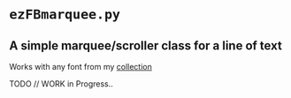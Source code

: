 # `ezFBmarquee.py`
## A simple marquee/scroller class for a line of text

Works with any font from my [collection](/)  

TODO // WORK in Progress..
